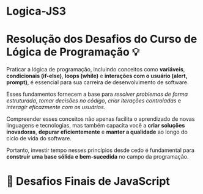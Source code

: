 # Logica-JS3

# <body>
  <h1>Resolução dos Desafios do Curso de Lógica de Programação 💡</h1>

  <p>Praticar a lógica de programação, incluindo conceitos como <strong>variáveis</strong>, <strong>condicionais (if-else)</strong>, <strong>loops (while)</strong> e <strong>interações com o usuário (alert, prompt)</strong>, é essencial para sua carreira de desenvolvimento de software.</p>
  <p>Esses fundamentos fornecem a base para <em>resolver problemas de forma estruturada</em>, <em>tomar decisões no código</em>, <em>criar iterações controladas</em> e <em>interagir eficazmente com os usuários</em>.</p>
  <p>Compreender esses conceitos não apenas facilita o aprendizado de novas linguagens e tecnologias, mas também capacita você a <strong>criar soluções inovadoras</strong>, <strong>depurar eficientemente</strong> e <strong>manter a qualidade</strong> ao longo do ciclo de vida do software.</p>
  <p>Portanto, investir tempo nesses princípios desde cedo é fundamental para <strong>construir uma base sólida e bem-sucedida</strong> no campo da programação.</p>

<!DOCTYPE html>
<html lang="pt-BR">
<head>
  <meta charset="UTF-8">
  <title>Desafios Finais - JavaScript</title>
</head>
<body>
  <h1>🚀 Desafios Finais de JavaScript</h1>

  <script>
    // 1 - Mensagem de boas-vindas
    console.log("1 - Bem-vindo ao meu programa!");

    // 2 - Saudação com nome
    let nome = "Aline";
    console.log(`2 - Olá, ${nome}!`);

    // 3 - Saudação com alert
    let nome2 = "Aline";
    alert(`3 - Olá, ${nome2}!`);

    // 4 - Pergunta sobre linguagem favorita
    let linguagemFavorita = prompt("4 - Qual a linguagem de programação que você mais gosta?");
    console.log(`4 - Você gosta de ${linguagemFavorita}.`);

    // 5 - Soma de dois valores
    let valor1 = parseInt(prompt("5 - Digite o primeiro valor para soma:"));
    let valor2 = parseInt(prompt("5 - Digite o segundo valor para soma:"));
    let resultadoSoma = valor1 + valor2;
    console.log(`5 - A soma de ${valor1} e ${valor2} é igual a ${resultadoSoma}.`);

    // 6 - Subtração de dois valores
    let valor1Sub = parseInt(prompt("6 - Digite o primeiro valor para subtração:"));
    let valor2Sub = parseInt(prompt("6 - Digite o segundo valor para subtração:"));
    let resultadoSubtracao = valor1Sub - valor2Sub;
    console.log(`6 - A diferença entre ${valor1Sub} e ${valor2Sub} é igual a ${resultadoSubtracao}.`);

    // 7 - Verificação de maioridade
    let idade = parseInt(prompt("7 - Qual é a sua idade?"));
    if (idade >= 18) {
      console.log("7 - Você é maior de idade.");
    } else {
      console.log("7 - Você é menor de idade.");
    }

    // 8 - Verificação de número positivo, negativo ou zero
    let numero = parseInt(prompt("8 - Digite um número:"));
    if (numero > 0) {
      console.log("8 - O número é positivo.");
    } else if (numero < 0) {
      console.log("8 - O número é negativo.");
    } else {
      console.log("8 - O número é zero.");
    }

    // 9 - Contagem com loop while
    console.log("9 - Contando de 1 a 10:");
    let contador = 1;
    while (contador <= 10) {
      console.log(`9 - ${contador}`);
      contador++;
    }

    // 10 - Verificação de aprovação com nota
    let nota = parseFloat(prompt("10 - Digite sua nota:"));
    if (nota >= 7) {
      console.log("10 - Aprovado");
    } else {
      console.log("10 - Reprovado");
    }

    // 11 - Número aleatório entre 0 e 1
    let aleatorio = Math.random();
    console.log(`11 - Número aleatório entre 0 e 1: ${aleatorio}`);

    // 12 - Número inteiro entre 1 e 10
    let inteiro1a10 = Math.floor(Math.random() * 10) + 1;
    console.log(`12 - Número aleatório entre 1 e 10: ${inteiro1a10}`);

    // 13 - Número inteiro entre 1 e 1000
    let inteiro1a1000 = Math.floor(Math.random() * 1000) + 1;
    console.log(`13 - Número aleatório entre 1 e 1000: ${inteiro1a1000}`);
  </script>
</body>
</html>
